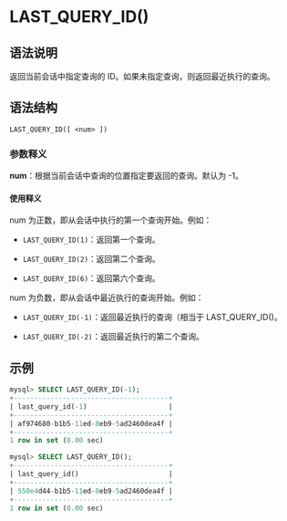 # **LAST_QUERY_ID()**

## **语法说明**

返回当前会话中指定查询的 ID。如果未指定查询，则返回最近执行的查询。

## **语法结构**

```
LAST_QUERY_ID([ <num> ])
```

### 参数释义

**num**：根据当前会话中查询的位置指定要返回的查询。默认为 -1。

#### 使用释义

num 为正数，即从会话中执行的第一个查询开始。例如：

- `LAST_QUERY_ID(1)`：返回第一个查询。

- `LAST_QUERY_ID(2)`：返回第二个查询。

- `LAST_QUERY_ID(6)`：返回第六个查询。

num 为负数，即从会话中最近执行的查询开始。例如：

- `LAST_QUERY_ID(-1)`：返回最近执行的查询（相当于 LAST_QUERY_ID()。

- `LAST_QUERY_ID(-2)`：返回最近执行的第二个查询。

## **示例**

```sql
mysql> SELECT LAST_QUERY_ID(-1);
+--------------------------------------+
| last_query_id(-1)                    |
+--------------------------------------+
| af974680-b1b5-11ed-8eb9-5ad2460dea4f |
+--------------------------------------+
1 row in set (0.00 sec)

mysql> SELECT LAST_QUERY_ID();
+--------------------------------------+
| last_query_id()                      |
+--------------------------------------+
| 550e4d44-b1b5-11ed-8eb9-5ad2460dea4f |
+--------------------------------------+
1 row in set (0.00 sec)
```
